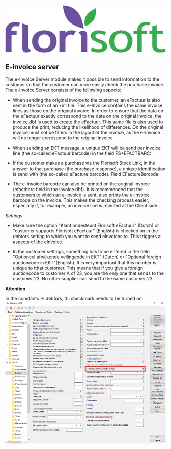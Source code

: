 <img src="../../fslogo.png"/>

## E-invoice server

The e-Invoice Server module makes it possible to send information to the customer so that the customer can more easily check the purchase invoice. The e-Invoice Server consists of the following aspects:

- When sending the original invoice to the customer, an eFactuur is also sent in the form of an xml file. This e-Invoice contains the same invoice lines as those on the original invoice. In order to ensure that the data on the eFactuur exactly correspond to the data on the original invoice, the invoice.dbf is used to create the eFactuur. This same file is also used to produce the print, reducing the likelihood of differences. On the original invoice must not be filters in the layout of the invoice, as the e-Invoice  will no longer correspond to the original invoice. 

- When sending an EKT message, a unique EKT will be send per invoice line (the so-called eFactuur barcode) in the field FS+EFACTBARC:

- If the customer makes a purchase via the Florisoft Stock Link, in the answer to that purchase (the purchase response), a unique identification is send with (the so-called eFacture barcode). Field EFactureBarcode

- The e-Invoice barcode can also be printed on the original invoice (efactbarc field in the invoice.dbf). It is recommended that the customers to which an e-invoice is sent, also prints the e-Invoice barcode on the invoice. This makes the checking process easier, especially if, for example, an invoice line is rejected at the Client side.

*Settings*
- Make sure the option "Klant ondesteunt Florisoft eFactuur" (Dutch) or "customer supports Florisoft eFactuur" (English) is checked on in the debtors setting to which you want to send eInvoices to. This triggers al aspects of the eInvoice.

- In the customer settings, something has to be entered in the field "Optioneel afwijkende veilingcode in EKT" (Dutch) or "Optional foreign auctioncode in EKT"(English). It is very important that this number is unique to tthat customer. This means that if you give a foreign auctioncode to customer A of 23, you are the only one that sends to the customer 23. No other supplier can send to the same customer 23.

**Attention**

In the constants -> debtors, thi checkmark needs to be turned on:
<img src=".einvoice server/media/picture1.png" />
